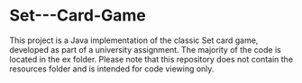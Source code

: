 # Set---Card-Game
This project is a Java implementation of the classic Set card game, developed as part of a university assignment. The majority of the code is located in the ex folder. Please note that this repository does not contain the resources folder and is intended for code viewing only.
